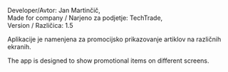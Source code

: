 Developer/Avtor: Jan Martinčič,<br/>
Made for company / Narjeno za podjetje: TechTrade,<br/>
Version / Različica: 1.5<br/>

Aplikacije je namenjena za promocijsko prikazovanje artiklov na različnih ekranih.<br/>

The app is designed to show promotional items on different screens.
